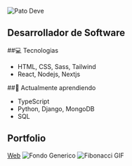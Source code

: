 ![Pato Deve](https://www.perfilgithugpato-nmgucgffg-pato-devs-projects.vercel.app/fibonacci2.gif)
## Desarrollador de Software

##💻 Tecnologias
- HTML, CSS, Sass, Tailwind
- React, Nodejs, Nextjs


##🌱 Actualmente aprendiendo
- TypeScript
- Python, Django, MongoDB
- SQL

## Portfolio
[Web](https://patofolio.vercel.app)
![Fondo Generico](https://www.perfilgithugpato-nmgucgffg-pato-devs-projects.vercel.app/fondogenerico.jpg)
![Fibonacci GIF](https://i.imgur.com/tuenlace.gif)

